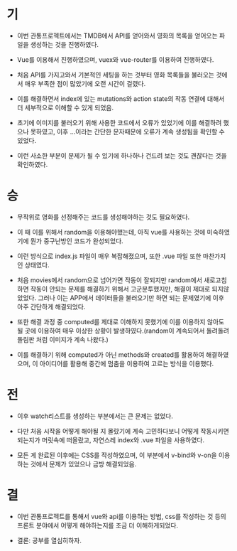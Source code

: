 # 기

- 이번 관통프로젝트에서는 TMDB에서 API를 얻어와서 영화의 목록을 얻어오는 파일을 생성하는 것을 진행하였다.

- Vue를 이용해서 진행하였으며, vuex와 vue-router를 이용하여 진행하였다.

- 처음 API를 가지고와서 기본적인 세팅을 하는 것부터 영화 목록들을 불러오는 것에서 매우 부족한 점이 많았기에 오랜 시간이 걸렸다.

- 이를 해결하면서 index에 있는 mutations와 action state의 작동 연결에 대해서 더 세부적으로 이해할 수 있게 되었음.

- 초기에 이미지를 불러오기 위해 사용한 코드에서 오류가 있었기에 이를 해결하려 했으나 못하였고, 이후 ...이라는 간단한 문자때문에 오류가 계속 생성됨을 확인할 수 있었다.

- 이런 사소한 부분이 문제가 될 수 있기에 하나하나 건드려 보는 것도 괜찮다는 것을 확인하였다.



# 승

- 무작위로 영화를 선정해주는 코드를 생성해야하는 것도 필요하였다.

- 이 때 이를 위해서 random을 이용해야했는데, 아직 vue를 사용하는 것에 미숙하였기에 뭔가 중구난방인 코드가 완성되었다.

- 이런 방식으로 index.js 파일이 매우 복잡해졌으며, 또한 .vue 파일 또한 마찬가지인 상태였다.

- 처음 movies에서 random으로 넘어가면 작동이 잘되지만 random에서 새로고침하면 작동이 안되는 문제를 해결하기 위해서 고군분투했지만, 해결이 제대로 되지않았었다. 그러나 이는 APP에서 데이터들을 불러오기만 하면 되는 문제였기에 이후 아주 간단하게 해결되었다.

- 또한 해결 과정 중 computed를 제대로 이해하지 못했기에 이를 이용하지 않아도 될 곳에 이용하여 매우 이상한 상황이 발생하였다.(random이 계속되어서 돌려돌려돌림판 처럼 이미지가 계속 나왔다.)

- 이를 해결하기 위해 computed가 아닌 methods와 created를 활용하여 해결하였으며, 이 아이디어를 활용해 중간에 멈춤을 이용하여 고르는 방식을 이용했다.

# 전

- 이후 watch리스트를 생성하는 부분에서는 큰 문제는 없었다.

- 다만 처음 시작을 어떻게 해야될 지 몰랐기에 계속 고민하다보니 어떻게 작동시키면 되는지가 머릿속에 떠올랐고, 자연스레 index와 .vue 파일을 사용하였다.

- 모든 게 완료된 이후에는 CSS를 작성하였으며, 이 부분에서 v-bind와 v-on을 이용하는 것에서 문제가 있었으나 금방 해결되었음.

# 결

- 이번 관통프로젝트를 통해서 vue와 api를 이용하는 방법, css를 작성하는 것 등의 프론트 분야에서 어떻게 해야하는지를 조금 더 이해하게되었다.

- 결론: 공부를 열심히하자.
